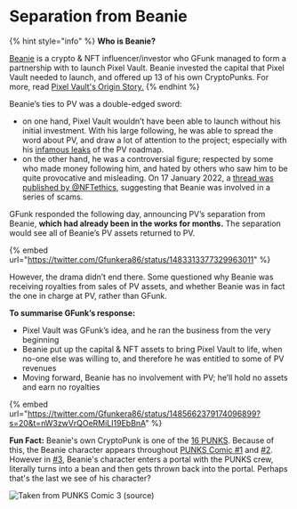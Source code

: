 # Separation from Beanie

{% hint style="info" %}
**Who is Beanie?**

[Beanie](https://twitter.com/beaniemaxi/?lang=en) is a crypto & NFT influencer/investor who GFunk managed to form a partnership with to launch Pixel Vault. Beanie invested the capital that Pixel Vault needed to launch, and offered up 13 of his own CryptoPunks. For more, read [Pixel Vault's Origin Story.](pv-origins.md)&#x20;
{% endhint %}

Beanie’s ties to PV was a double-edged sword:

* on one hand, Pixel Vault wouldn’t have been able to launch without his initial investment. With his large following, he was able to spread the word about PV, and draw a lot of attention to the project; especially with his [infamous leaks](https://twitter.com/Gfunkera86/status/1446518325618647046?s=20\&t=-NDoEGXSY0iWwKICanfpWg) of the PV roadmap.
* on the other hand, he was a controversial figure; respected by some who made money following him, and hated by others who saw him to be quite provocative and misleading. On 17 January 2022, a [thread was published by @NFTethics](https://twitter.com/NFTethics/status/1483051289022017538), suggesting that Beanie was involved in a series of scams.

GFunk responded the following day, announcing PV’s separation from Beanie, **which had already been in the works for months.** The separation would see all of Beanie’s PV assets returned to PV.

{% embed url="https://twitter.com/Gfunkera86/status/1483313377329963011" %}

However, the drama didn’t end there. Some questioned why Beanie was receiving royalties from sales of PV assets, and whether Beanie was in fact the one in charge at PV, rather than GFunk.

**To summarise GFunk’s response:**

* Pixel Vault was GFunk’s idea, and he ran the business from the very beginning
* Beanie put up the capital & NFT assets to bring Pixel Vault to life, when no-one else was willing to, and therefore he was entitled to some of PV revenues
* Moving forward, Beanie has no involvement with PV; he’ll hold no assets and earn no royalties

{% embed url="https://twitter.com/Gfunkera86/status/1485662379174096899?s=20&t=nW3zwVrQOeRMiLI19EbBnA" %}

**Fun Fact:** Beanie's own CryptoPunk is one of the [16 PUNKS](../ecosystem/punks/punks-comic/16-punks.md). Because of this, the Beanie character appears throughout [PUNKS Comic #1](../ecosystem/punks/punks-comic/#1) and [#2](../ecosystem/punks/punks-comic/#2). However in [#3](../ecosystem/punks/punks-comic/#3), Beanie's character enters a portal with the PUNKS crew, literally turns into a bean and then gets thrown back into the portal. Perhaps that's the last we see of his character?

![Taken from PUNKS Comic 3 (source)](<../../.gitbook/assets/PUNKS Comic 3 - Beanzie gets tossed away>)

